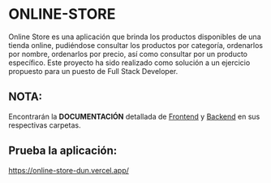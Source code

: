 # ONLINE-STORE
Online Store es una aplicación que brinda los productos disponibles de una tienda online, pudiéndose consultar los productos por categoría, ordenarlos por nombre, ordenarlos por precio, así como consultar por un producto específico.
Este proyecto ha sido realizado como solución a un ejercicio propuesto para un puesto de Full Stack Developer.

## NOTA:
Encontrarán la **DOCUMENTACIÓN** detallada de [Frontend](https://github.com/CinthiaRS24/ONLINE-STORE/tree/main/FRONT) y [Backend](https://github.com/CinthiaRS24/ONLINE-STORE/tree/main/BACK) en sus respectivas carpetas.

## Prueba la aplicación:
https://online-store-dun.vercel.app/

